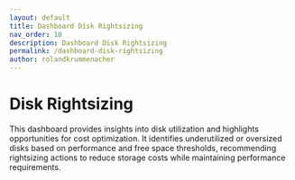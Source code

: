 ```yaml
---
layout: default
title: Dashboard Disk Rightsizing  
nav_order: 10  
description: Dashboard Disk Rightsizing  
permalink: /dashboard-disk-rightsizing  
author: rolandkrummenacher  
---
```


# Disk Rightsizing  

This dashboard provides insights into disk utilization and highlights opportunities for cost optimization. It identifies underutilized or oversized disks based on performance and free space thresholds, recommending rightsizing actions to reduce storage costs while maintaining performance requirements.  
